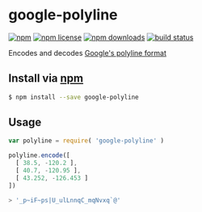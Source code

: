 # google-polyline
[![npm](https://img.shields.io/npm/v/google-polyline.svg?style=flat-square)](https://npmjs.com/package/google-polyline)
[![npm license](https://img.shields.io/npm/l/google-polyline.svg?style=flat-square)](https://npmjs.com/package/google-polyline)
[![npm downloads](https://img.shields.io/npm/dm/google-polyline.svg?style=flat-square)](https://npmjs.com/package/google-polyline)
[![build status](https://img.shields.io/travis/jhermsmeier/node-google-polyline.svg?style=flat-square)](https://travis-ci.org/jhermsmeier/node-google-polyline)

Encodes and decodes [Google's polyline format](https://developers.google.com/maps/documentation/utilities/polylinealgorithm)

## Install via [npm](https://npmjs.com)

```sh
$ npm install --save google-polyline
```

## Usage

```js
var polyline = require( 'google-polyline' )
```

```js
polyline.encode([
  [ 38.5, -120.2 ],
  [ 40.7, -120.95 ],
  [ 43.252, -126.453 ]
])
```

```js
> '_p~iF~ps|U_ulLnnqC_mqNvxq`@'
```
